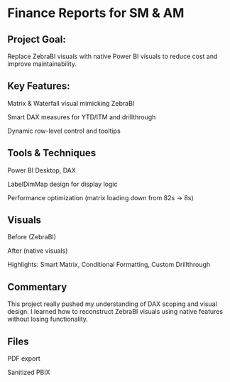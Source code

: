 # Finance Reports for SM & AM
## Project Goal:
Replace ZebraBI visuals with native Power BI visuals to reduce cost and improve maintainability.

## Key Features:
Matrix & Waterfall visual mimicking ZebraBI

Smart DAX measures for YTD/ITM and drillthrough

Dynamic row-level control and tooltips

## Tools & Techniques
Power BI Desktop, DAX

LabelDimMap design for display logic

Performance optimization (matrix loading down from 82s → 8s)

## Visuals
Before (ZebraBI)

After (native visuals)

Highlights: Smart Matrix, Conditional Formatting, Custom Drillthrough

## Commentary
This project really pushed my understanding of DAX scoping and visual design. I learned how to reconstruct ZebraBI visuals using native features without losing functionality.

## Files
PDF export

Sanitized PBIX
